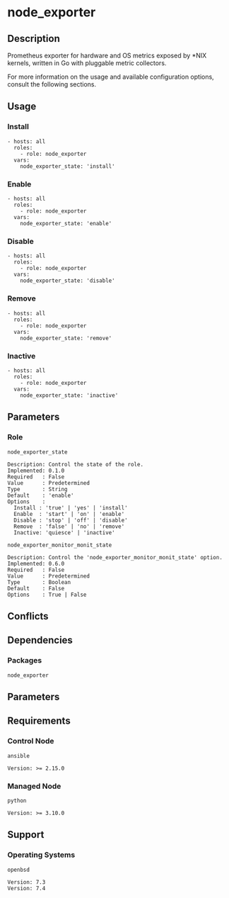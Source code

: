 # node_exporter

## Description

Prometheus exporter for hardware and OS metrics exposed by *NIX kernels, written
in Go with pluggable metric collectors.

For more information on the usage and available configuration options,
consult the following sections.

## Usage

### Install

```
- hosts: all
  roles:
    - role: node_exporter
  vars:
    node_exporter_state: 'install'
```

### Enable

```
- hosts: all
  roles:
    - role: node_exporter
  vars:
    node_exporter_state: 'enable'
```

### Disable

```
- hosts: all
  roles:
    - role: node_exporter
  vars:
    node_exporter_state: 'disable'
```

### Remove

```
- hosts: all
  roles:
    - role: node_exporter
  vars:
    node_exporter_state: 'remove'
```

### Inactive

```
- hosts: all
  roles:
    - role: node_exporter
  vars:
    node_exporter_state: 'inactive'
```

## Parameters

### Role

`node_exporter_state`

    Description: Control the state of the role.
    Implemented: 0.1.0
    Required   : False
    Value      : Predetermined
    Type       : String
    Default    : 'enable'
    Options    :
      Install : 'true' | 'yes' | 'install'
      Enable  : 'start' | 'on' | 'enable'
      Disable : 'stop' | 'off' | 'disable'
      Remove  : 'false' | 'no' | 'remove'
      Inactive: 'quiesce' | 'inactive'

`node_exporter_monitor_monit_state`

    Description: Control the 'node_exporter_monitor_monit_state' option.
    Implemented: 0.6.0
    Required   : False
    Value      : Predetermined
    Type       : Boolean
    Default    : False
    Options    : True | False

## Conflicts

## Dependencies

### Packages

`node_exporter`

## Parameters

## Requirements

### Control Node

`ansible`

    Version: >= 2.15.0

### Managed Node

`python`

    Version: >= 3.10.0

## Support

### Operating Systems

`openbsd`

    Version: 7.3
    Version: 7.4
